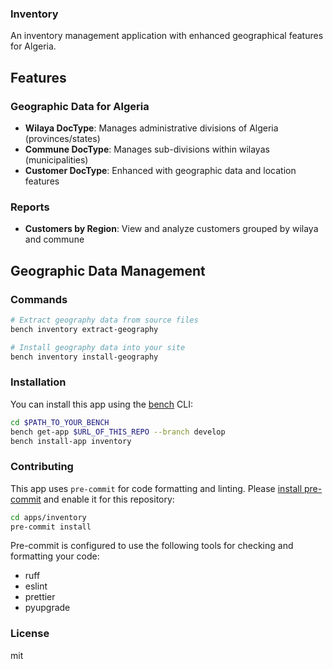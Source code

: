 ### Inventory

An inventory management application with enhanced geographical features for Algeria.

## Features

### Geographic Data for Algeria
- **Wilaya DocType**: Manages administrative divisions of Algeria (provinces/states)
- **Commune DocType**: Manages sub-divisions within wilayas (municipalities)
- **Customer DocType**: Enhanced with geographic data and location features

### Reports
- **Customers by Region**: View and analyze customers grouped by wilaya and commune

## Geographic Data Management

### Commands
```bash
# Extract geography data from source files
bench inventory extract-geography

# Install geography data into your site
bench inventory install-geography
```

### Installation

You can install this app using the [bench](https://github.com/frappe/bench) CLI:

```bash
cd $PATH_TO_YOUR_BENCH
bench get-app $URL_OF_THIS_REPO --branch develop
bench install-app inventory
```

### Contributing

This app uses `pre-commit` for code formatting and linting. Please [install pre-commit](https://pre-commit.com/#installation) and enable it for this repository:

```bash
cd apps/inventory
pre-commit install
```

Pre-commit is configured to use the following tools for checking and formatting your code:

- ruff
- eslint
- prettier
- pyupgrade

### License

mit
